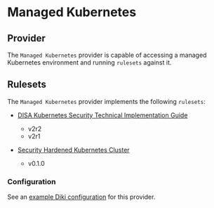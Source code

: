 # Managed Kubernetes

## Provider

The `Managed Kubernetes` provider is capable of accessing a managed Kubernetes environment and running `rulesets` against it.

## Rulesets

The `Managed Kubernetes` provider implements the following `rulesets`:
- [DISA Kubernetes Security Technical Implementation Guide](../rulesets/disa-k8s-stig/ruleset.md)
    - v2r2
    - v2r1
    
- [Security Hardened Kubernetes Cluster](../rulesets/security-hardened-k8s/ruleset.md)
    - v0.1.0

### Configuration

See an [example Diki configuration](../../example/config/managedk8s.yaml) for this provider.
